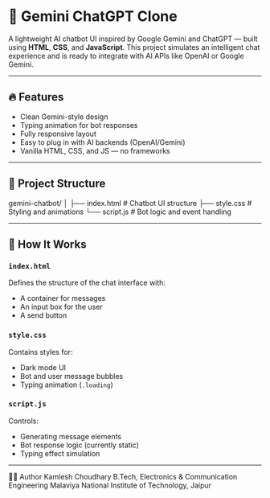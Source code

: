 # 🌟 Gemini ChatGPT Clone

A lightweight AI chatbot UI inspired by Google Gemini and ChatGPT — built using **HTML**, **CSS**, and **JavaScript**. This project simulates an intelligent chat experience and is ready to integrate with AI APIs like OpenAI or Google Gemini.

---

## 🔥 Features

- Clean Gemini-style design
- Typing animation for bot responses
- Fully responsive layout
- Easy to plug in with AI backends (OpenAI/Gemini)
- Vanilla HTML, CSS, and JS — no frameworks

---

## 📁 Project Structure
  gemini-chatbot/
│
├── index.html # Chatbot UI structure
├── style.css # Styling and animations
└── script.js # Bot logic and event handling


---

## 🧠 How It Works

### `index.html`
Defines the structure of the chat interface with:
- A container for messages
- An input box for the user
- A send button

### `style.css`
Contains styles for:
- Dark mode UI
- Bot and user message bubbles
- Typing animation (`.loading`)

### `script.js`
Controls:
- Generating message elements
- Bot response logic (currently static)
- Typing effect simulation

---



👨‍💻 Author
Kamlesh Choudhary
B.Tech, Electronics & Communication Engineering
Malaviya National Institute of Technology, Jaipur





